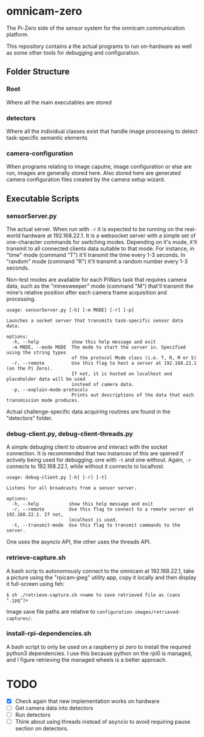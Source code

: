 # omnicam-zero
The Pi-Zero side of the sensor system for the omnicam communication platform.

This repository contains a the actual programs to run on-hardware as well as some other tools for debugging and configuration.

## Folder Structure

### Root
Where all the main executables are stored

### detectors
Where all the individual classes exist that handle image processing to detect task-specific semantic elements

### camera-configuration
When programs relating to image caputre, image configuration or else are run, images are generally stored here.
Also stored here are generated camera configuration files created by the camera setup wizard.

## Executable Scripts
### sensorServer.py
The actual server. When run with `-r` it is expected to be running on the real-world hardware at 192.168.22.1.
It is a websocket server with a simple set of one-character commands for switching modes.
Depending on it's mode, it'll transmit to all connected clients data suitable to that mode.
For instance, in "time" mode (command "T") it'll transmit the time every 1-3 seconds.
In "random" mode (command "R") it'll transmit a random number every 1-3 seconds.

Non-test modes are available for each PiWars task that requires camera data, such as the "minesweeper" mode (command "M") that'll transmit the mine's relative position after each camera frame acquisition and processing.

```
usage: sensorServer.py [-h] [-m MODE] [-r] [-p]

Launches a socket server that transmits task-specific sensor data data.

options:
  -h, --help            show this help message and exit
  -m MODE, --mode MODE  The mode to start the server in. Specified using the string types
                        of the protocol Mode class (i.e. T, R, M or S)
  -r, --remote          Use this flag to host a server at 192.168.22.1 (on the Pi Zero).
                        If not, it is hosted on localhost and placeholder data will be used
                        instead of camera data.
  -p, --explain-mode-protocols
                        Prints out descriptions of the data that each transmission mode produces.
```
Actual challenge-specific data acquiring routines are found in the "detectors" folder.

### debug-client.py, debug-client-threads.py
A simple debuging client to observe and interact with the socket connection. It is recommended that two instances of this are opened if actively being used for debugging: one with `-t` and one without. Again, `-r` connects to 192.168.22.1, while without it connects to localhost.

```
usage: debug-client.py [-h] [-r] [-t]

Listens for all broadcasts from a sensor server.

options:
  -h, --help           show this help message and exit
  -r, --remote         Use this flag to connect to a remote server at 192.168.22.1. If not,
                       localhost is used.
  -t, --transmit-mode  Use this flag to transmit commands to the server.
```
One uses the asyncio API, the other uses the threads API.

### retrieve-capture.sh
A bash scrip to autonomously connect to the omnicam at 192.168.22.1, take a picture using the "rpicam-jpeg" utility app, copy it locally and then display it full-screen using feh:

```
$ sh ./retrieve-capture.sh <name to save retrieved file as (sans ".jpg")>
```

Image save file paths are relative to `configuration-images/retrieved-captures/`.

### install-rpi-dependencies.sh
A bash script to only be used on a raspberry pi zero to install the required python3 dependencies. I use this because python on the rpi0 is managed, and I figure retrieving the managed wheels is a better approach.

# TODO
- [X] Check again that new implementation works on hardware
- [ ] Get camera data into detectors
- [ ] Run detectors
- [ ] Think about using threads instead of asyncio to avoid requiring pause section on detectors.
